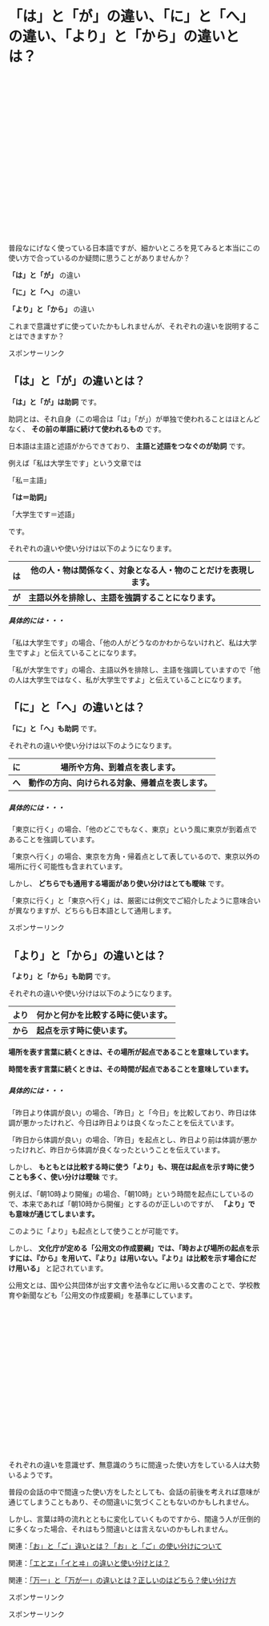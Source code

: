 # 「は」と「が」の違い、「に」と「へ」の違い、「より」と「から」の違いとは？

![](data:image/png;base64,iVBORw0KGgoAAAANSUhEUgAAANAAAAFAAQAAAADlzs8uAAAAAnRSTlMAAHaTzTgAAAAfSURBVGje7cExAQAAAMKg9U9tDB+gAAAAAAAAAAB4GiHAAAEcOfg4AAAAAElFTkSuQmCC)

普段なにげなく使っている日本語ですが、細かいところを見てみると本当にこの使い方で合っているのか疑問に思うことがありませんか？

**「は」と「が」** の違い

**「に」と「へ」** の違い

**「より」と「から」** の違い

これまで意識せずに使っていたかもしれませんが、それぞれの違いを説明することはできますか？

  

スポンサーリンク

  

## 「は」と「が」の違いとは？

**「は」と「が」は助詞** です。

助詞とは、それ自身（この場合は「は」「が」）が単独で使われることはほとんどなく、 **その前の単語に続けて使われるもの** です。

  

日本語は主語と述語がからできており、 **主語と述語をつなぐのが助詞** です。

  

例えば「私は大学生です」という文章では

「私＝主語」

**「は＝助詞」**

「大学生です＝述語」

です。

  

それぞれの違いや使い分けは以下のようになります。

  
**は** | **他の人・物は関係なく、対象となる人・物のことだけを表現します。**  
---|---  
**が** | **主語以外を排除し、主語を強調することになります。**  
  

##### 具体的には・・・

「私は大学生です」の場合、「他の人がどうなのかわからないけれど、私は大学生ですよ」と伝えていることになります。

「私が大学生です」の場合、主語以外を排除し、主語を強調していますので「他の人は大学生ではなく、私が大学生ですよ」と伝えていることになります。

  

## 「に」と「へ」の違いとは？

**「に」と「へ」も助詞** です。

  

それぞれの違いや使い分けは以下のようになります。

  
**に** | **場所や方角、到着点を表します。**  
---|---  
**へ** | **動作の方向、向けられる対象、帰着点を表します。**  
  
#####

##### 具体的には・・・

「東京に行く」の場合、「他のどこでもなく、東京」という風に東京が到着点であることを強調しています。

「東京へ行く」の場合、東京を方角・帰着点として表しているので、東京以外の場所に行く可能性も含まれています。

  
  
  

しかし、 **どちらでも通用する場面があり使い分けはとても曖昧** です。

「東京に行く」と「東京へ行く」は、厳密には例文でご紹介したように意味合いが異なりますが、どちらも日本語として通用します。

  

スポンサーリンク

  

## 「より」と「から」の違いとは？

**「より」と「から」も助詞** です。

  

それぞれの違いや使い分けは以下のようになります。

  
**より** | **何かと何かを比較する時に使います。**  
---|---  
**から** | **起点を示す時に使います。**  
  
**場所を表す言葉に続くときは、その場所が起点であることを意味しています。**  
  
**時間を表す言葉に続くときは、その時間が起点であることを意味しています。**  
  
#####

##### 具体的には・・・

「昨日より体調が良い」の場合、「昨日」と「今日」を比較しており、昨日は体調が悪かったけれど、今日は昨日よりは良くなったことを伝えています。

「昨日から体調が良い」の場合、「昨日」を起点とし、昨日より前は体調が悪かったけれど、昨日から体調が良くなったということを伝えています。

  
  
  

しかし、 **もともとは比較する時に使う「より」も、現在は起点を示す時に使うことも多く、使い分けは曖昧** です。

例えば、「朝10時より開催」の場合、「朝10時」という時間を起点にしているので、本来であれば「朝10時から開催」とするのが正しいのですが、
**「より」でも意味が通じてしまいます。**

  

このように「より」も起点として使うことが可能です。

しかし、
**文化庁が定める「公用文の作成要綱」では、「時および場所の起点を示すには、『から』を用いて、『より』は用いない。『より』は比較を示す場合にだけ用いる」**
と記されています。

公用文とは、国や公共団体が出す文書や法令などに用いる文書のことで、学校教育や新聞なども「公用文の作成要綱」を基準にしています。

  

![](data:image/png;base64,iVBORw0KGgoAAAANSUhEUgAAAUAAAAEiAQAAAACg1zZWAAAAAnRSTlMAAHaTzTgAAAAiSURBVGje7cGBAAAAAMOg+VNf4AhVAQAAAAAAAAAAAADAMy5yAAF/8i7+AAAAAElFTkSuQmCC)

  

それぞれの違いを意識せず、無意識のうちに間違った使い方をしている人は大勢いるようです。

普段の会話の中で間違った使い方をしたとしても、会話の前後を考えれば意味が通じてしまうこともあり、その間違いに気づくこともないのかもしれません。

しかし、言葉は時の流れとともに変化していくものですから、間違う人が圧倒的に多くなった場合、それはもう間違いとは言えないのかもしれません。

  

関連：[「お」と「ご」違いとは？「お」と「ご」の使い分けについて](https://jpnculture.net/o-go/)

関連：[「エとヱ」「イとヰ」の違いと使い分けとは？](https://jpnculture.net/ei/)

関連：[「万一」と「万が一」の違いとは？正しいのはどちら？使い分け方](https://jpnculture.net/manichi-mangaichi/)

  

スポンサーリンク

スポンサーリンク

